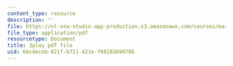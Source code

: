 ```yaml
---
content_type: resource
description: ''
file: https://ol-ocw-studio-app-production.s3.amazonaws.com/courses/mas-s62-cryptocurrency-engineering-and-design-spring-2018/66cdeceb821fb721421ef88182690786_BFwc2XA8rSk.pdf
file_type: application/pdf
resourcetype: Document
title: 3play pdf file
uid: 66cdeceb-821f-b721-421e-f88182690786
---
```

